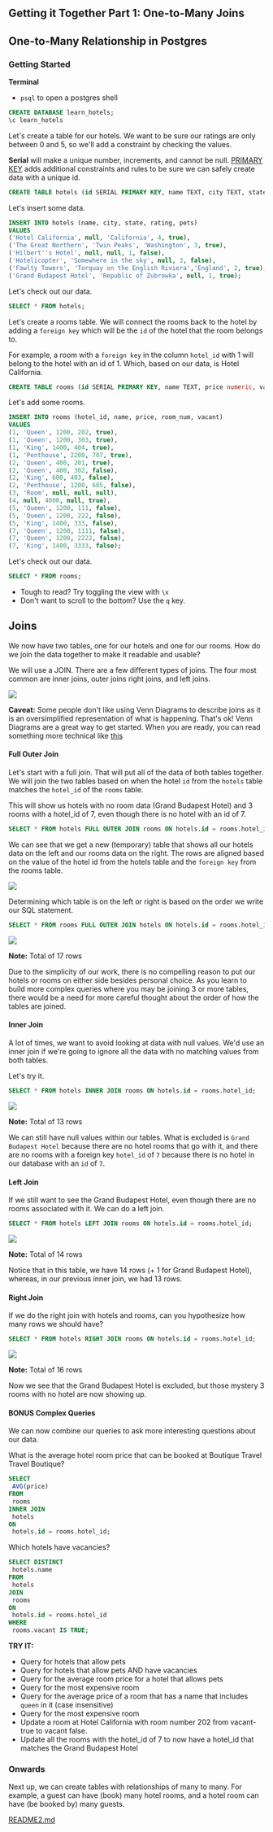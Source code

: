 ## Getting it Together Part 1: One-to-Many Joins

## One-to-Many Relationship in Postgres

### Getting Started

**Terminal**

- `psql` to open a postgres shell

```sql
CREATE DATABASE learn_hotels;
\c learn_hotels
```

Let's create a table for our hotels. We want to be sure our ratings are only between 0 and 5, so we'll add a constraint by checking the values.

**Serial** will make a unique number, increments, and cannot be null. [PRIMARY KEY](https://www.postgresql.org/docs/current/sql-createtable.html) adds additional constraints and rules to be sure we can safely create data with a unique id.

```sql
CREATE TABLE hotels (id SERIAL PRIMARY KEY, name TEXT, city TEXT, state TEXT, pets BOOLEAN, rating numeric DEFAULT 5, CHECK (rating >= 0 AND rating <= 5));
```

Let's insert some data.

```sql
INSERT INTO hotels (name, city, state, rating, pets)
VALUES
('Hotel California', null, 'California', 4, true),
('The Great Northern', 'Twin Peaks', 'Washington', 3, true),
('Hilbert''s Hotel', null, null, 1, false),
('Hotelicopter', 'Somewhere in the sky', null, 3, false),
('Fawlty Towers', 'Torquay on the English Riviera','England', 2, true),
('Grand Budapest Hotel', 'Republic of Zubrowka', null, 1, true);
```

Let's check out our data.

```sql
SELECT * FROM hotels;
```

Let's create a rooms table.
We will connect the rooms back to the hotel by adding a `foreign key` which will be the `id` of the hotel that the room belongs to.

For example, a room with a `foreign key` in the column `hotel_id` with 1 will belong to the hotel with an id of 1. Which, based on our data, is Hotel California.

```sql
CREATE TABLE rooms (id SERIAL PRIMARY KEY, name TEXT, price numeric, vacant BOOLEAN, room_num INT, hotel_id INT);
```

Let's add some rooms.

```sql
INSERT INTO rooms (hotel_id, name, price, room_num, vacant)
VALUES
(1, 'Queen', 1200, 202, true),
(1, 'Queen', 1200, 303, true),
(1, 'King', 1400, 404, true),
(1, 'Penthouse', 2200, 707, true),
(2, 'Queen', 400, 201, true),
(2, 'Queen', 400, 302, false),
(2, 'King', 600, 403, false),
(2, 'Penthouse', 1200, 605, false),
(3, 'Room', null, null, null),
(4, null, 4000, null, true),
(5, 'Queen', 1200, 111, false),
(5, 'Queen', 1200, 222, false),
(5, 'King', 1400, 333, false),
(7, 'Queen', 1200, 1111, false),
(7, 'Queen', 1200, 2222, false),
(7, 'King', 1400, 3333, false);
```

Let's check out our data.

```sql
SELECT * FROM rooms;
```

- Tough to read? Try toggling the view with `\x`
- Don't want to scroll to the bottom? Use the `q` key.

## Joins

We now have two tables, one for our hotels and one for our rooms. How do we join the data together to make it readable and usable?

We will use a JOIN. There are a few different types of joins. The four most common are inner joins, outer joins right joins, and left joins.

![](../assets/sql-join-venn-diagram.png)

**Caveat:** Some people don't like using Venn Diagrams to describe joins as it is an oversimplified representation of what is happening. That's ok! Venn Diagrams are a great way to get started. When you are ready, you can read something more technical like [this](https://blog.jooq.org/2016/07/05/say-no-to-venn-diagrams-when-explaining-joins/)

#### Full Outer Join

Let's start with a full join. That will put all of the data of both tables together. We will join the two tables based on when the hotel `id` from the `hotels` table matches the `hotel_id` of the `rooms` table.

This will show us hotels with no room data (Grand Budapest Hotel) and 3 rooms with a hotel_id of 7, even though there is no hotel with an id of 7.

```sql
SELECT * FROM hotels FULL OUTER JOIN rooms ON hotels.id = rooms.hotel_id;
```

We can see that we get a new (temporary) table that shows all our hotels data on the left and our rooms data on the right. The rows are aligned based on the value of the hotel id from the hotels table and the `foreign key` from the rooms table.

![](../assets/full-hotel-room.png)

Determining which table is on the left or right is based on the order we write our SQL statement.

```sql
SELECT * FROM rooms FULL OUTER JOIN hotels ON hotels.id = rooms.hotel_id;
```

![](../assets/full-room-hotel.png)

**Note:** Total of 17 rows

Due to the simplicity of our work, there is no compelling reason to put our hotels or rooms on either side besides personal choice. As you learn to build more complex queries where you may be joining 3 or more tables, there would be a need for more careful thought about the order of how the tables are joined.

#### Inner Join

A lot of times, we want to avoid looking at data with null values. We'd use an inner join if we're going to ignore all the data with no matching values from both tables.

Let's try it.

```sql
SELECT * FROM hotels INNER JOIN rooms ON hotels.id = rooms.hotel_id;
```

![](../assets/inner-hotel-room.png)

**Note:** Total of 13 rows

We can still have null values within our tables. What is excluded is `Grand Budapest Hotel` because there are no hotel rooms that go with it, and there are no rooms with a foreign key `hotel_id` of `7` because there is no hotel in our database with an `id` of `7`.

#### Left Join

If we still want to see the Grand Budapest Hotel, even though there are no rooms associated with it. We can do a left join.

```sql
SELECT * FROM hotels LEFT JOIN rooms ON hotels.id = rooms.hotel_id;
```

![](../assets/left-hotel-room.png)

**Note:** Total of 14 rows

Notice that in this table, we have 14 rows (+ 1 for Grand Budapest Hotel), whereas, in our previous inner join, we had 13 rows.

#### Right Join

If we do the right join with hotels and rooms, can you hypothesize how many rows we should have?

```sql
SELECT * FROM hotels RIGHT JOIN rooms ON hotels.id = rooms.hotel_id;
```

![](../assets/right-hotel-room.png)

**Note:** Total of 16 rows

Now we see that the Grand Budapest Hotel is excluded, but those mystery 3 rooms with no hotel are now showing up.

#### BONUS Complex Queries

We can now combine our queries to ask more interesting questions about our data.

What is the average hotel room price that can be booked at Boutique Travel Travel Boutique?

```sql
SELECT
 AVG(price)
FROM
 rooms
INNER JOIN
 hotels
ON
 hotels.id = rooms.hotel_id;
```

Which hotels have vacancies?

```sql
SELECT DISTINCT
 hotels.name
FROM
 hotels
JOIN
 rooms
ON
 hotels.id = rooms.hotel_id
WHERE
 rooms.vacant IS TRUE;
```

**TRY IT:**

- Query for hotels that allow pets
- Query for hotels that allow pets AND have vacancies
- Query for the average room price for a hotel that allows pets
- Query for the most expensive room
- Query for the average price of a room that has a name that includes `queen` in it (case insensitive)
- Query for the most expensive room
- Update a room at Hotel California with room number 202 from vacant-true to vacant false.
- Update all the rooms with the hotel_id of 7 to now have a hotel_id that matches the Grand Budapest Hotel

### Onwards

Next up, we can create tables with relationships of many to many. For example, a guest can have (book) many hotel rooms, and a hotel room can have (be booked by) many guests.

[README2.md](README2.md)

